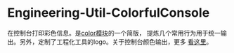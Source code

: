 # Engineering-Util-ColorfulConsole
在控制台打印彩色信息。是[color模块](https://github.com/Marak/colors.js)的一个简版，
提炼几个常用行为用于统一输出。另外，定制了工程化工具的logo。关于控制台颜色输出，更多
[看这里](http://blog.soulserv.net/terminal-friendly-application-with-node-js/)。

